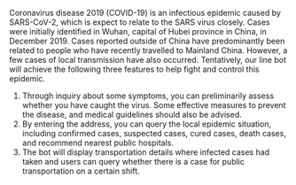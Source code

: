 Coronavirus disease 2019 (COVID-19) is an infectious epidemic caused by SARS-CoV-2, which is expect to relate to the SARS virus closely. Cases were initially identified in Wuhan, capital of Hubei province in China, in December 2019. Cases reported outside of China have predominantly been related to people who have recently travelled to Mainland China. However, a few cases of local transmission have also occurred. Tentatively, our line bot will achieve the following three features to help fight and control this epidemic.
1. Through inquiry about some symptoms, you can preliminarily assess whether you have caught the virus. Some effective measures to prevent the disease, and medical guidelines should also be advised. 
2. By entering the address, you can query the local epidemic situation, including confirmed cases, suspected cases, cured cases, death cases, and recommend nearest public hospitals. 
3. The bot will display transportation details where infected cases had taken and users can query whether there is a case for public transportation on a certain shift.

